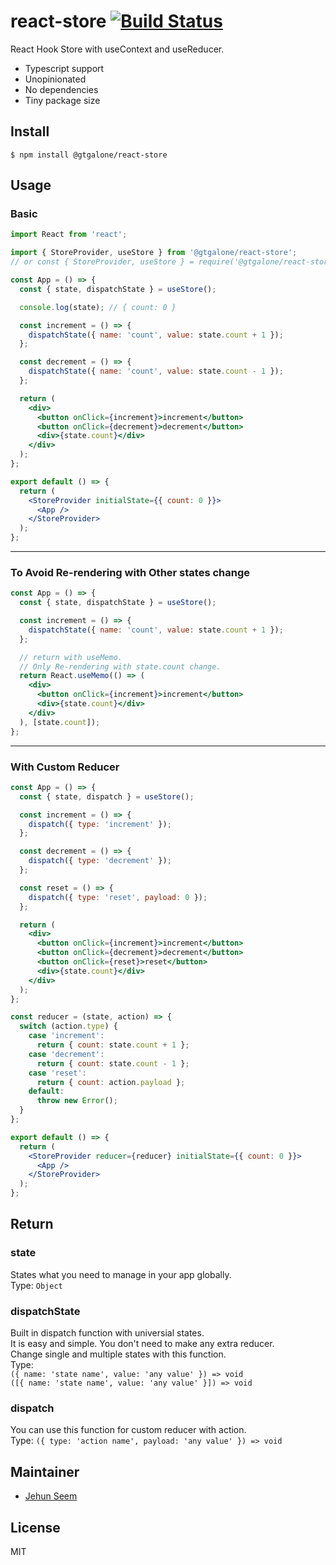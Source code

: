 # react-store [![Build Status](https://travis-ci.org/gtgalone/react-store.svg?branch=master)](https://travis-ci.org/gtgalone/react-store)

React Hook Store with useContext and useReducer.

- Typescript support
- Unopinionated
- No dependencies
- Tiny package size

## Install

```
$ npm install @gtgalone/react-store
```

## Usage

### Basic
```jsx
import React from 'react';

import { StoreProvider, useStore } from '@gtgalone/react-store';
// or const { StoreProvider, useStore } = require('@gtgalone/react-store');

const App = () => {
  const { state, dispatchState } = useStore();

  console.log(state); // { count: 0 }

  const increment = () => {
    dispatchState({ name: 'count', value: state.count + 1 });
  };

  const decrement = () => {
    dispatchState({ name: 'count', value: state.count - 1 });
  };

  return (
    <div>
      <button onClick={increment}>increment</button>
      <button onClick={decrement}>decrement</button>
      <div>{state.count}</div>
    </div>
  );
};

export default () => {
  return (
    <StoreProvider initialState={{ count: 0 }}>
      <App />
    </StoreProvider>
  );
};
```
---
### To Avoid Re-rendering with Other states change
```jsx
const App = () => {
  const { state, dispatchState } = useStore();

  const increment = () => {
    dispatchState({ name: 'count', value: state.count + 1 });
  };

  // return with useMemo.
  // Only Re-rendering with state.count change.
  return React.useMemo(() => (
    <div>
      <button onClick={increment}>increment</button>
      <div>{state.count}</div>
    </div>
  ), [state.count]);
};
```
---
### With Custom Reducer
```jsx
const App = () => {
  const { state, dispatch } = useStore();

  const increment = () => {
    dispatch({ type: 'increment' });
  };

  const decrement = () => {
    dispatch({ type: 'decrement' });
  };

  const reset = () => {
    dispatch({ type: 'reset', payload: 0 });
  };

  return (
    <div>
      <button onClick={increment}>increment</button>
      <button onClick={decrement}>decrement</button>
      <button onClick={reset}>reset</button>
      <div>{state.count}</div>
    </div>
  );
};

const reducer = (state, action) => {
  switch (action.type) {
    case 'increment':
      return { count: state.count + 1 };
    case 'decrement':
      return { count: state.count - 1 };
    case 'reset':
      return { count: action.payload };
    default:
      throw new Error();
  }
};

export default () => {
  return (
    <StoreProvider reducer={reducer} initialState={{ count: 0 }}>
      <App />
    </StoreProvider>
  );
};
```
## Return

### state
States what you need to manage in your app globally.\
Type: `Object`

### dispatchState
Built in dispatch function with universial states.\
It is easy and simple. You don't need to make any extra reducer.\
Change single and multiple states with this function.\
Type:\
`({ name: 'state name', value: 'any value' }) => void`\
`([{ name: 'state name', value: 'any value' }]) => void`

### dispatch
You can use this function for custom reducer with action.\
Type: `({ type: 'action name', payload: 'any value' }) => void`

## Maintainer

- [Jehun Seem](https://github.com/gtgalone)

## License

MIT
